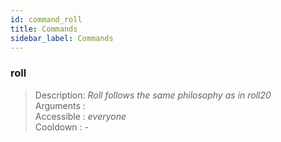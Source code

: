 ```yaml
---
id: command_roll
title: Commands
sidebar_label: Commands
---
```


### roll

> Description: _Roll follows the same philosophy as in roll20_<br>
> Arguments  : _<!roll sequence>_<br>
> Accessible : _everyone_<br>
> Cooldown   : _-_<br>